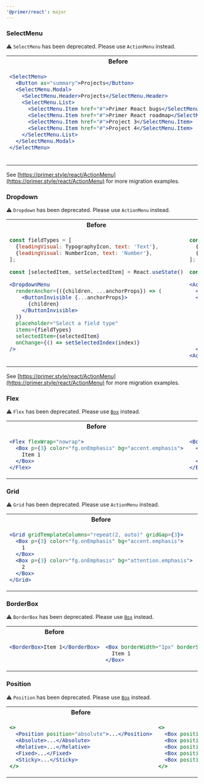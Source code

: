 ```yaml
---
'@primer/react': major
---
```


### SelectMenu

⚠️ `SelectMenu` has been deprecated. Please use `ActionMenu` instead.

<table>
<tr>
<th> Before </th> <th> After </th>
</tr>
<tr>
<td valign="top">

```jsx
<SelectMenu>
  <Button as="summary">Projects</Button>
  <SelectMenu.Modal>
    <SelectMenu.Header>Projects</SelectMenu.Header>
    <SelectMenu.List>
      <SelectMenu.Item href="#">Primer React bugs</SelectMenu.Item>
      <SelectMenu.Item href="#">Primer React roadmap</SelectMenu.Item>
      <SelectMenu.Item href="#">Project 3</SelectMenu.Item>
      <SelectMenu.Item href="#">Project 4</SelectMenu.Item>
    </SelectMenu.List>
  </SelectMenu.Modal>
</SelectMenu>
```

 </td>
<td valign="top">

```jsx
<ActionMenu>
  <ActionMenu.Button>Projects</ActionMenu.Button>
  <ActionMenu.Overlay>
    <ActionList showDividers>
      <ActionList.Group title="Projects">
        <ActionList.Item>Primer React bugs</ActionList.Item>
        <ActionList.Item>Primer React roadmap</ActionList.Item>
        <ActionList.Item>Project three</ActionList.Item>
        <ActionList.Item>Project four</ActionList.Item>
      </ActionList.Group>
    </ActionList>
  </ActionMenu.Overlay>
</ActionMenu>
```

</td>
</tr>
</table>

See [https://primer.style/react/ActionMenu](https://primer.style/react/ActionMenu) for more migration examples.

### Dropdown

⚠️ `Dropdown` has been deprecated. Please use `ActionMenu` instead.

<table>
<tr>
<th> Before </th> <th> After </th>
</tr>
<tr>
<td valign="top">

```jsx
const fieldTypes = [
  {leadingVisual: TypographyIcon, text: 'Text'},
  {leadingVisual: NumberIcon, text: 'Number'},
];

const [selectedItem, setSelectedItem] = React.useState()

<DropdownMenu
  renderAnchor={({children, ...anchorProps}) => (
    <ButtonInvisible {...anchorProps}>
      {children}
    </ButtonInvisible>
  )}
  placeholder="Select a field type"
  items={fieldTypes}
  selectedItem={selectedItem}
  onChange={() => setSelectedIndex(index)}
/>
```

 </td>
<td valign="top">

```jsx
const fieldTypes = [
  {icon: <TypographyIcon/>, name: 'Text'},
  {icon: <NumberIcon/>, name: 'Number'},
];

const [selectedItem, setSelectedItem] = React.useState()

<ActionMenu>
  <ActionMenu.Button>{selectedItem ? selectedItem.name : 'Select a field type'}</ActionMenu.Button>
  <ActionMenu.Overlay>
     <ActionList selectionVariant="single">
      {fieldTypes.map(field => (
        <ActionList.Item onSelect={() => setSelectedItem(field)} key={field.name}>
           <ActionList.LeadingVisual>{field.icon}</ActionList.LeadingVisual>
           {field.name}
         </ActionList.Item>
     <ActionList>
  </ActionMenu.Overlay>
<ActionMenu>
```

</td>
</tr>
</table>

See [https://primer.style/react/ActionMenu](https://primer.style/react/ActionMenu) for more migration examples.

### Flex

⚠️ `Flex` has been deprecated. Please use [`Box`](https://primer.style/react/Box) instead.

<table>
<tr>
<th> Before </th> <th> After </th>
</tr>
<tr>
<td valign="top">

```jsx
<Flex flexWrap="nowrap">
  <Box p={3} color="fg.onEmphasis" bg="accent.emphasis">
    Item 1
  </Box>
</Flex>
```

 </td>
<td valign="top">

```jsx
<Box display="flex" flexWrap="nowrap">
  <Box p={3} color="fg.onEmphasis" bg="accent.emphasis">
    Item 1
  </Box>
</Box>
```

</td>
</tr>
</table>

### Grid

⚠️ `Grid` has been deprecated. Please use `ActionMenu` instead.

<table>
<tr>
<th> Before </th> <th> After </th>
</tr>
<tr>
<td valign="top">

```jsx
<Grid gridTemplateColumns="repeat(2, auto)" gridGap={3}>
  <Box p={3} color="fg.onEmphasis" bg="accent.emphasis">
    1
  </Box>
  <Box p={3} color="fg.onEmphasis" bg="attention.emphasis">
    2
  </Box>
</Grid>
```

 </td>
<td valign="top">

```jsx
<Box display="grid" gridTemplateColumns="repeat(2, auto)" gridGap={3}>
  <Box p={3} color="fg.onEmphasis" bg="accent.emphasis">
    1
  </Box>
  <Box p={3} color="fg.onEmphasis" bg="attention.emphasis">
    2
  </Box>
</Box>
```

</td>
</tr>
</table>

### BorderBox

⚠️ `BorderBox` has been deprecated. Please use [`Box`](https://primer.style/react/Box) instead.

<table>
<tr>
<th> Before </th> <th> After </th>
</tr>
<tr>
<td valign="top">

```jsx
<BorderBox>Item 1</BorderBox>
```

 </td>
<td valign="top">

```jsx
<Box borderWidth="1px" borderStyle="solid" borderColor="border.default" borderRadius={2}>
  Item 1
</Box>
```

</td>
</tr>
</table>

### Position

⚠️ `Position` has been deprecated. Please use [`Box`](https://primer.style/react/Box) instead.

<table>
<tr>
<th> Before </th> <th> After </th>
</tr>
<tr>
<td valign="top">

```jsx
<>
  <Position position="absolute">...</Position>
  <Absolute>...</Absolute>
  <Relative>...</Relative>
  <Fixed>...</Fixed>
  <Sticky>...</Sticky>
</>
```

 </td>
<td valign="top">

```jsx
<>
  <Box position="absolute">...</Box>
  <Box position="absolute">...</Box>
  <Box position="relative">...</Box>
  <Box position="fixed">...</Box>
  <Box position="sticky">...</Box>
</>
```

</td>
</tr>
</table>
